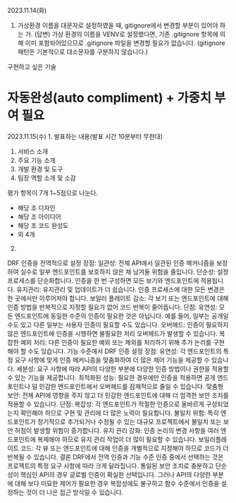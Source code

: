 2023.11.14(화)

1. 가상환경 이름을 대문자로 설정하였을 때, gitignore에서 변경할 부분이 있어야 하는 가.
(답변) 
가상 환경의 이름을 VENV로 설정했다면, 기존 .gitignore 항목에 의해 이미 포함되어있으므로 .gitignore 파일을 변경할 필요가 없습니다. (gitignore 패턴은 기본적으로 대소문자를 구분하지 않습니다.)


구현하고 싶은 기술
# 자동완성(auto compliment) + 가중치 부여 필요

2023.11.15(수)
1.
발표하는 내용(발표 시간 10분부터 무한대)
1. 서비스 소개
2. 주요 기능 소개
3. 개발 환경 및 도구
4. 팀장 역할 소개 및 소감

평가 항목이 7개 1~5점으로 나눈다.
- 해당 조 디자인
- 해당 조 아이디어
- 해당 조 코드 완성도
- 외 4개

2. 
DRF 인증을 전역적으로 설정
장점:
일관성: 전체 API에서 일관된 인증 메커니즘을 보장하여 실수로 일부 엔드포인트를 보호하지 않은 채 남겨둘 위험을 줄입니다.
단순성: 설정 프로세스를 단순화합니다. 인증을 한 번 구성하면 모든 보기와 엔드포인트에 적용됩니다.
유지관리: 유지관리 및 업데이트가 더 쉽습니다. 인증 프로세스에 대한 모든 변경은 한 곳에서만 이루어져야 합니다.
보일러 플레이트 감소: 각 보기 또는 엔드포인트에 대해 인증 방법을 반복적으로 지정할 필요가 없어 코드 반복이 줄어듭니다.
단점:
유연성: 모든 엔드포인트에 동일한 수준의 인증이 필요한 것은 아닙니다. 예를 들어, 일부는 공개일 수도 있고 다른 일부는 사용자 인증이 필요할 수도 있습니다.
오버헤드: 인증이 필요하지 않은 엔드포인트에 인증을 시행하면 불필요한 처리 오버헤드가 발생할 수 있습니다.
복잡한 예외 처리: 다른 인증이 필요한 예외 또는 제외를 처리하기 위해 추가 논리를 구현해야 할 수도 있습니다.
기능 수준에서 DRF 인증 설정
장점:
유연성: 각 엔드포인트의 특정 요구 사항에 맞게 인증 메커니즘을 맞춤화하여 더 많은 제어 기능을 제공할 수 있습니다.
세분성: 요구 사항에 따라 API의 다양한 부분에 다양한 인증 방법이나 권한을 적용할 수 있는 기능을 제공합니다.
최적화된 성능: 필요한 경우에만 인증을 적용하면 공개 엔드포인트나 덜 민감한 엔드포인트에서 오버헤드를 잠재적으로 줄일 수 있습니다.
맞춤형 보안: 전체 API에 영향을 주지 않고 더 민감한 엔드포인트에 대해 더 엄격한 보안 조치를 적용할 수 있습니다.
단점:
복잡성: 각 엔드포인트가 적절한 인증으로 올바르게 구성되었는지 확인해야 하므로 구현 및 관리에 더 많은 노력이 필요합니다.
불일치 위험: 특히 엔드포인트가 정기적으로 추가되거나 수정될 수 있는 대규모 프로젝트에서 불일치 또는 보안 허점이 발생할 위험이 증가합니다.
유지 관리 강화: 인증 논리의 변경 사항을 여러 엔드포인트에 복제해야 하므로 유지 관리 작업이 더 많이 필요할 수 있습니다.
보일러플레이트 코드: 각 뷰 또는 엔드포인트에 대해 인증을 개별적으로 지정해야 하므로 코드가 더 반복될 수 있습니다.
결론
DRF에서 전역 인증과 기능 수준 인증 중에서 선택하는 것은 프로젝트의 특정 요구 사항에 따라 크게 달라집니다. 통일된 보안 조치로 충분하고 단순성이 핵심인 API의 경우 글로벌 인증이 확실한 선택입니다. 그러나 API의 다양한 부분에 대해 보다 미묘한 제어가 필요한 경우 복잡성에도 불구하고 함수 수준에서 인증을 설정하는 것이 더 나은 접근 방식일 수 있습니다.
